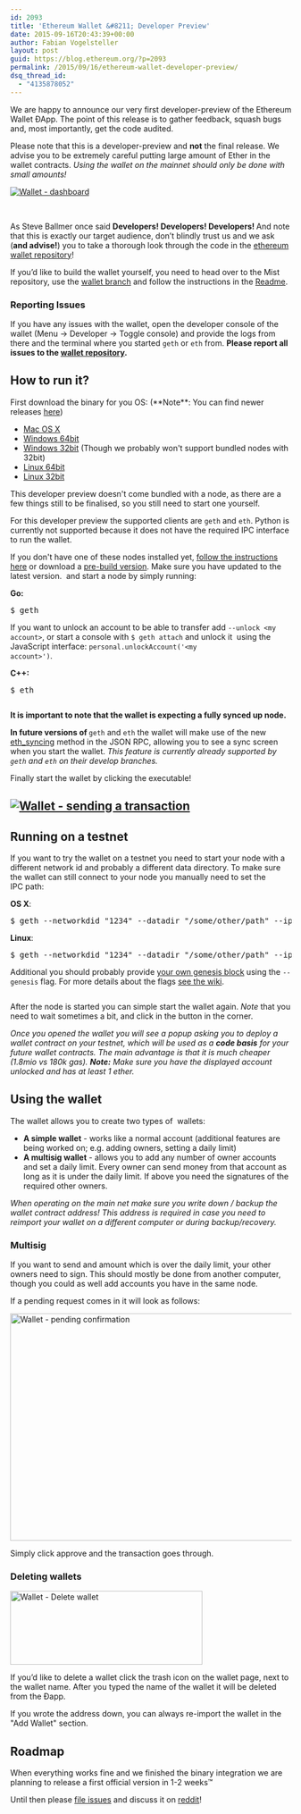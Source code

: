 ```yaml
---
id: 2093
title: 'Ethereum Wallet &#8211; Developer Preview'
date: 2015-09-16T20:43:39+00:00
author: Fabian Vogelsteller
layout: post
guid: https://blog.ethereum.org/?p=2093
permalink: /2015/09/16/ethereum-wallet-developer-preview/
dsq_thread_id:
  - "4135878052"
---
```

<span style="font-weight: 400">We are happy to announce our very first developer-preview of the Ethereum Wallet ÐApp. The point of this release is to gather feedback, squash bugs and, most importantly, get the code audited</span>.

<span style="font-weight: 400">Please note that this is a developer-preview and </span><b>not</b><span style="font-weight: 400"> the final release. We </span><span style="font-weight: 400">advise</span><span style="font-weight: 400"> you to be </span><span style="font-weight: 400">extremely</span><span style="font-weight: 400"> careful putting large amount of Ether in the wallet contracts.</span><i><span style="font-weight: 400"> Using the wallet on the mainnet should only be done with small amounts!</span></i>

<a href="https://blog.ethereum.org/wp-content/uploads/2015/09/Screen-Shot-2015-09-16-at-11.05.36.png"><img src="https://blog.ethereum.org/wp-content/uploads/2015/09/Screen-Shot-2015-09-16-at-11.05.36.png" alt="Wallet - dashboard" /></a>

&nbsp;

<span style="font-weight: 400">As Steve Ballmer once said </span><b>Developers! Developers! Developers! </b><span style="font-weight: 400">And note that this is exactly our target </span><span style="font-weight: 400">audience</span><span style="font-weight: 400">, don’t blindly trust us and we ask (</span><b>and advise!</b><span style="font-weight: 400">) you to take a thorough look through the code in the <a href="https://github.com/ethereum/meteor-dapp-wallet" target="_blank">ethereum wallet repository</a>!</span>

<span style="font-weight: 400">If you’d like to build the wallet yourself, you need to head over to the Mist repository, use the <a href="https://github.com/ethereum/mist/tree/wallet" target="_blank">wallet branch</a> and follow the instructions in the </span><span style="font-weight: 400"><a href="https://github.com/ethereum/mist/tree/wallet#mist-browser" target="_blank">Readme</a></span><span style="font-weight: 400">. </span>
<h3>Reporting Issues</h3>
If you have any issues with the wallet, open the developer console of the wallet (Menu -&gt; Developer -&gt; Toggle console) and provide the logs from there and the terminal where you started <code>geth</code> or <code>eth</code> from. <strong>Please report all issues to the <a href="https://github.com/ethereum/meteor-dapp-wallet" target="_blank">wallet repository</a>.</strong>
<h2>How to run it?</h2>
First download the binary for you OS: (**Note**: You can find newer releases <a href="https://github.com/ethereum/mist/releases">here</a>)
<ul>
	<li><a href="https://github.com/ethereum/mist/releases/download/0.2.6/Ethereum-Wallet-darwin-x64-0-2-6.zip">Mac OS X</a></li>
	<li><a href="https://github.com/ethereum/mist/releases/download/0.2.6/Ethereum-Wallet-win32-x64-0-2-6.zip">Windows 64bit</a></li>
	<li><a href="https://github.com/ethereum/mist/releases/download/0.2.6/Ethereum-Wallet-win32-ia32-0-2-6.zip">Windows 32bit</a> (Though we probably won't support bundled nodes with 32bit)</li>
	<li><a href="https://github.com/ethereum/mist/releases/download/0.2.6/Ethereum-Wallet-linux-x64-0-2-6.zip">Linux 64bit</a></li>
	<li><a href="https://github.com/ethereum/mist/releases/download/0.2.6/Ethereum-Wallet-linux-ia32-0-2-6.zip">Linux 32bit</a></li>
</ul>
This developer preview doesn't come bundled with a node, as there are a few things still to be finalised, so you still need to start one yourself.

<span style="font-weight: 400">For this developer preview the supported clients are </span><code>geth</code> <span style="font-weight: 400">and </span><code>eth</code><span style="font-weight: 400">. Python is currently not supported because it does not have the required IPC interface to run the wallet.</span>

If you don't have one of these nodes installed yet, <a href="https://ethereum.org/cli" target="_blank">follow the instructions here</a> or download a <a href="https://build.ethdev.com/builds/" target="_blank">pre-build version</a>. Make sure you have updated to the latest version.  and start a node by simply running:

<strong>Go:</strong>
<pre>$ geth</pre>
If you want to unlock an account to be able to transfer add <code>--unlock &lt;my account&gt;</code>, or start a console with <code>$ geth attach</code> and unlock it  using the JavaScript interface: <code>personal.unlockAccount('&lt;my account&gt;')</code>.

<strong>C++:</strong>
<pre>$ eth</pre>
<strong><span style="font-weight: 400"><strong><img class="wp-image-2149 alignright" src="https://blog.ethereum.org/wp-content/uploads/2015/09/Screen-Shot-2015-09-16-at-19.11.43.png" alt="" />

It is important to note that the wallet is expecting a fully synced up node.</strong>

In future versions of </span><code><span style="font-weight: 400">geth</span></code><span style="font-weight: 400"> and </span><code><span style="font-weight: 400">eth</span></code><span style="font-weight: 400"> the wallet will make use of the new <a href="https://github.com/ethereum/wiki/wiki/JSON-RPC#eth_syncing" target="_blank">eth_syncing</a> method in the JSON RPC, </span></strong>allowing you to see a sync screen when you start the wallet.
<em>This feature is currently already supported by <code>geth</code> and <code>eth</code> on their develop branches.</em>

Finally start the wallet by clicking the executable!
<h2><a href="https://blog.ethereum.org/wp-content/uploads/2015/09/Screen-Shot-2015-09-16-at-11.05.12.png"><img src="https://blog.ethereum.org/wp-content/uploads/2015/09/Screen-Shot-2015-09-16-at-11.05.12.png" alt="Wallet - sending a transaction" /></a></h2>
<h2>Running on a testnet</h2>
If you want to try the wallet on a testnet you need to start your node with a different network id and probably a different data directory. To make sure the wallet can still connect to your node you manually need to set the IPC path:

<strong>OS X</strong>:
<pre>$ geth --networkdid "1234" --datadir "/some/other/path" --ipcpath "/Users/&lt;username&gt;/Library/Ethereum/geth.ipc"</pre>
<strong>Linux</strong>:
<pre>$ geth --networkdid "1234" --datadir "/some/other/path" --ipcpath "/home/&lt;username&gt;/.ethereum/geth.ipc"</pre>
Additional you should probably provide <a href="https://gist.github.com/frozeman/7e40884bb9722a298912" target="_blank">your own genesis block</a> using the <code>--genesis</code> flag. For more details about the flags <a href="https://github.com/ethereum/go-ethereum/wiki/Command-Line-Options" target="_blank">see the wiki</a>.

<a href="https://blog.ethereum.org/wp-content/uploads/2015/09/Screen-Shot-2015-09-16-at-19.12.13.png"><img src="https://blog.ethereum.org/wp-content/uploads/2015/09/Screen-Shot-2015-09-16-at-19.12.13.png" alt="" /></a>

After the node is started you can simple start the wallet again.
<em>Note</em> that you need to wait sometimes a bit, and click in the button in the corner.

<em>Once you opened the wallet you will see a popup asking you to deploy a wallet contract on your testnet, which will be used as a <strong>code basis</strong> for your future wallet contracts. The main advantage is that it is much cheaper (1.8mio vs 180k gas).
<strong>Note:</strong> Make sure you have the displayed account unlocked and has at least 1 ether.</em>
<h2>Using the wallet</h2>
The wallet allows you to create two types of  wallets:
<ul>
	<li><strong>A simple wallet</strong> - works like a normal account <span style="font-weight: 400">(additional features are being worked on; e.g. adding owners, setting a daily limit)</span></li>
	<li><strong>A multisig wallet</strong> - allows you to add any number of owner accounts and set a daily limit.
Every owner can send money from that account as long as it is under the daily limit. If above you need the signatures of the required other owners.</li>
</ul>
<em><span style="font-weight: 400">When operating on the main net make sure you write down / backup the wallet contract address! This address is required in case you need to reimport your wallet on a different computer or during backup/recovery.</span></em>
<h3>Multisig</h3>
If you want to send and amount which is over the daily limit, your other owners need to sign. This should mostly be done from another computer, though you could as well add accounts you have in the same node.

If a pending request comes in it will look as follows:

<a href="https://blog.ethereum.org/wp-content/uploads/2015/09/Screen-Shot-2015-09-16-at-11.56.37.png"><img class="wp-image-2117 aligncenter" src="https://blog.ethereum.org/wp-content/uploads/2015/09/Screen-Shot-2015-09-16-at-11.56.37.png" alt="Wallet - pending confirmation" width="584" height="407" /></a>

Simply click approve and the transaction goes through.
<h3>Deleting wallets</h3>
<a href="https://blog.ethereum.org/wp-content/uploads/2015/09/Screen-Shot-2015-09-16-at-12.00.51.png"><img class=" wp-image-2118 alignright" src="https://blog.ethereum.org/wp-content/uploads/2015/09/Screen-Shot-2015-09-16-at-12.00.51.png" alt="Wallet - Delete wallet" width="344" height="132" /></a><span style="font-weight: 400">

If you’d like to delete a wallet </span>click the trash icon on the wallet page, next to the wallet name. After you typed the name of the wallet it will be deleted from the Ðapp.

If you wrote the address down, you can always re-import the wallet in the "Add Wallet" section.
<h2>Roadmap</h2>
When everything works fine and we finished the binary integration we are planning to release a first official version in 1-2 weeks™

Until then please <a href="https://github.com/ethereum/meteor-dapp-wallet/issues" target="_blank">file issues</a> and discuss it on <a href="https://www.reddit.com/r/ethereum/comments/3l7c6c/first_developer_preview_of_the_ethereum_wallet/" target="_blank">reddit</a>!